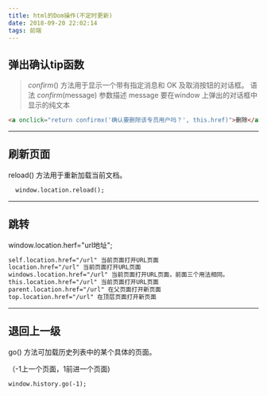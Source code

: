 ```yaml
---
title: html的Dom操作(不定时更新)
date: 2018-09-20 22:02:14
tags: 前端
---
```


## 弹出确认tip函数

> *confirm*() 方法用于显示一个带有指定消息和 OK 及取消按钮的对话框。 语法 *confirm*(message) 参数描述 message 要在window 上弹出的对话框中显示的纯文本

```html
<a onclick="return confirmx('确认要删除该专员用户吗？', this.href)">删除</a>
```
<!--more-->

-----

## 刷新页面 

reload() 方法用于重新加载当前文档。

```html
  window.location.reload();
```

---

## 跳转

window.location.herf="url地址";

```html
self.location.href="/url" 当前页面打开URL页面
location.href="/url" 当前页面打开URL页面
windows.location.href="/url" 当前页面打开URL页面，前面三个用法相同。
this.location.href="/url" 当前页面打开URL页面
parent.location.href="/url" 在父页面打开新页面
top.location.href="/url" 在顶层页面打开新页面
```

-----

## 退回上一级

go() 方法可加载历史列表中的某个具体的页面。

（-1上一个页面，1前进一个页面)

```
window.history.go(-1);
```

